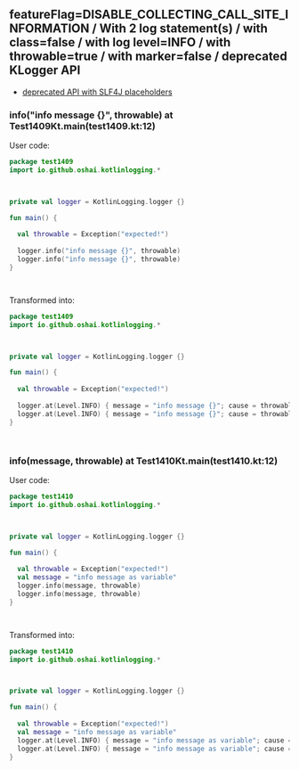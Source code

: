 ## featureFlag=DISABLE_COLLECTING_CALL_SITE_INFORMATION / With 2 log statement(s) / with class=false / with log level=INFO / with throwable=true / with marker=false / deprecated KLogger API

* [deprecated API with SLF4J placeholders](deprecated-slf4j-placeholders.md)

###  info("info message {}", throwable) at Test1409Kt.main(test1409.kt:12)

User code:
```kotlin
package test1409
import io.github.oshai.kotlinlogging.*



private val logger = KotlinLogging.logger {}

fun main() {
  
  val throwable = Exception("expected!")
  
  logger.info("info message {}", throwable)
  logger.info("info message {}", throwable)
}




```
  
Transformed into:
```kotlin
package test1409
import io.github.oshai.kotlinlogging.*



private val logger = KotlinLogging.logger {}

fun main() {
  
  val throwable = Exception("expected!")
  
  logger.at(Level.INFO) { message = "info message {}"; cause = throwable; internalCompilerData = KLoggingEventBuilder.InternalCompilerData(messageTemplate = "\"info message {}\"")
  logger.at(Level.INFO) { message = "info message {}"; cause = throwable; internalCompilerData = KLoggingEventBuilder.InternalCompilerData(messageTemplate = "\"info message {}\"")
}




```

###  info(message, throwable) at Test1410Kt.main(test1410.kt:12)

User code:
```kotlin
package test1410
import io.github.oshai.kotlinlogging.*



private val logger = KotlinLogging.logger {}

fun main() {
  
  val throwable = Exception("expected!")
  val message = "info message as variable"
  logger.info(message, throwable)
  logger.info(message, throwable)
}




```
  
Transformed into:
```kotlin
package test1410
import io.github.oshai.kotlinlogging.*



private val logger = KotlinLogging.logger {}

fun main() {
  
  val throwable = Exception("expected!")
  val message = "info message as variable"
  logger.at(Level.INFO) { message = "info message as variable"; cause = throwable; internalCompilerData = KLoggingEventBuilder.InternalCompilerData(messageTemplate = "message")
  logger.at(Level.INFO) { message = "info message as variable"; cause = throwable; internalCompilerData = KLoggingEventBuilder.InternalCompilerData(messageTemplate = "message")
}




```
